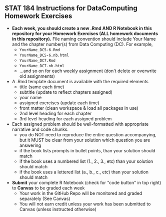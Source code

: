 ## STAT 184 Instructions for DataComputing Homework Exercises

- **Each week, you should create a new .Rmd AND R Notebook in this repository for your Homework Exercises (ALL homework documents in this repository).** File naming convention should include Your Name and the chapter number(s) from Data Computing (DC).  For example, 
    - `YourName_DC5-6.Rmd`
    - `YourName_DC5-6.nb.html`
    - `YourName_DC7.Rmd`
    - `YourName_DC7.nb.html`
    - ...and so on for each weekly assignment (don't delete or overwrite old assignments)
- A .Rmd template document is available with the required elements
    - title (same each time)
    - subtitle (update to reflect chapters assigned)
    - your name
    - assigned exercises (update each time)
    - front matter (clean workspace & load all packages in use)
    - 2nd level heading for each chapter
    - 3rd level heading for each assigned problem
- Each assigned problem should be well-formatted with appropriate narrative and code chunks.
    - you do NOT need to reproduce the entire question accompanying, but it MUST be clear from your solution which question you are answering
    - if the book lists prompts in bullet points, than your solution should match
    - if the book uses a numbered list (1., 2., 3., etc) than your solution should match
    - if the book uses a lettered list (a., b., c., etc) than your solution should match
- **Submit** your complete R Notebook (check for "code button" in top right) to **Canvas** to be graded each week
    - Your work in the GitHub Repo will be monitored and graded separately (See Canvas)
    - You will not earn credit unless your work has been submitted to Canvas (unless instructed otherwise)
